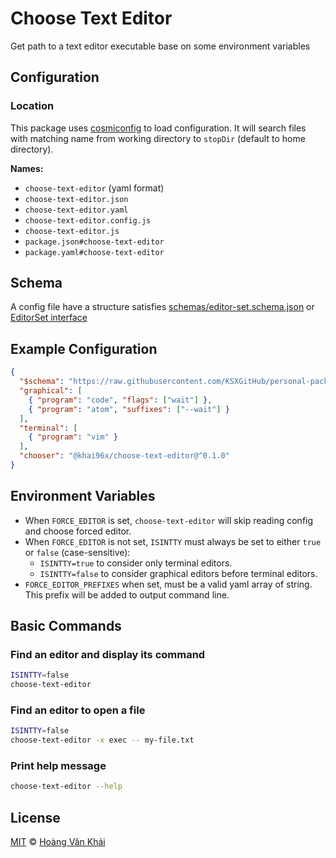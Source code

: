 # Choose Text Editor

Get path to a text editor executable base on some environment variables

## Configuration

### Location

This package uses [cosmiconfig](https://github.com/davidtheclark/cosmiconfig) to load configuration. It will search files with matching name from working directory to `stopDir` (default to home directory).

**Names:**

- `choose-text-editor` (yaml format)
- `choose-text-editor.json`
- `choose-text-editor.yaml`
- `choose-text-editor.config.js`
- `choose-text-editor.js`
- `package.json#choose-text-editor`
- `package.yaml#choose-text-editor`

## Schema

A config file have a structure satisfies [schemas/editor-set.schema.json](https://raw.githubusercontent.com/KSXGitHub/personal-packages/%40khai96x/choose-text-editor/0.1.0/packages/choose-text-editor/schemas/editor-set.schema.json) or [EditorSet interface](https://github.com/KSXGitHub/personal-packages/blob/%40khai96x/choose-text-editor/0.1.0/packages/choose-text-editor/lib/editors.ts#L1-L5)

## Example Configuration

```json
{
  "$schema": "https://raw.githubusercontent.com/KSXGitHub/personal-packages/%40khai96x/choose-text-editor/0.1.0/packages/choose-text-editor/schemas/editor-set.schema.json#",
  "graphical": [
    { "program": "code", "flags": ["wait"] },
    { "program": "atom", "suffixes": ["--wait"] }
  ],
  "terminal": [
    { "program": "vim" }
  ],
  "chooser": "@khai96x/choose-text-editor@^0.1.0"
}
```

## Environment Variables

* When `FORCE_EDITOR` is set, `choose-text-editor` will skip reading config and choose forced editor.
* When `FORCE_EDITOR` is not set, `ISINTTY` must always be set to either `true` or `false` (case-sensitive):
  - `ISINTTY=true` to consider only terminal editors.
  - `ISINTTY=false` to consider graphical editors before terminal editors.
* `FORCE_EDITOR_PREFIXES` when set, must be a valid yaml array of string. This prefix will be added to output command line.

## Basic Commands

### Find an editor and display its command

```sh
ISINTTY=false
choose-text-editor
```

### Find an editor to open a file

```sh
ISINTTY=false
choose-text-editor -x exec -- my-file.txt
```

### Print help message

```sh
choose-text-editor --help
```

## License

[MIT](https://git.io/fj9XO) © [Hoàng Văn Khải](https://github.com/KSXGitHub)
